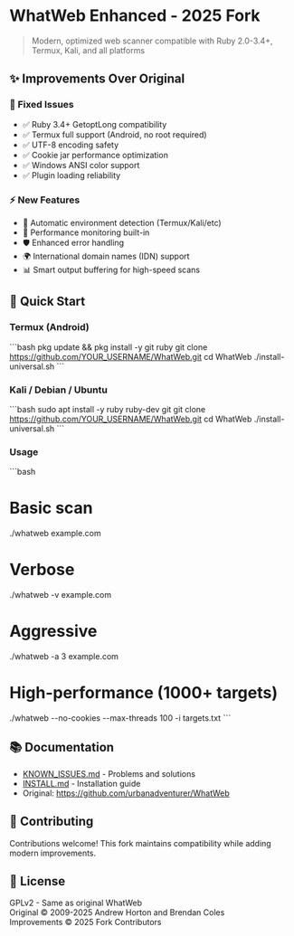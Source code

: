 # WhatWeb Enhanced - 2025 Fork

> Modern, optimized web scanner compatible with Ruby 2.0-3.4+, Termux, Kali, and all platforms

## ✨ Improvements Over Original

### 🔧 Fixed Issues
- ✅ Ruby 3.4+ GetoptLong compatibility
- ✅ Termux full support (Android, no root required)
- ✅ UTF-8 encoding safety
- ✅ Cookie jar performance optimization
- ✅ Windows ANSI color support
- ✅ Plugin loading reliability

### ⚡ New Features  
- 📱 Automatic environment detection (Termux/Kali/etc)
- 🚀 Performance monitoring built-in
- 🛡️ Enhanced error handling
- 🌍 International domain names (IDN) support
- 📊 Smart output buffering for high-speed scans

## 🚀 Quick Start

### Termux (Android)
\`\`\`bash
pkg update && pkg install -y git ruby
git clone https://github.com/YOUR_USERNAME/WhatWeb.git
cd WhatWeb
./install-universal.sh
\`\`\`

### Kali / Debian / Ubuntu
\`\`\`bash
sudo apt install -y ruby ruby-dev git
git clone https://github.com/YOUR_USERNAME/WhatWeb.git
cd WhatWeb
./install-universal.sh
\`\`\`

### Usage
\`\`\`bash
# Basic scan
./whatweb example.com

# Verbose
./whatweb -v example.com

# Aggressive  
./whatweb -a 3 example.com

# High-performance (1000+ targets)
./whatweb --no-cookies --max-threads 100 -i targets.txt
\`\`\`

## 📚 Documentation

- [KNOWN_ISSUES.md](KNOWN_ISSUES.md) - Problems and solutions
- [INSTALL.md](INSTALL.md) - Installation guide
- Original: https://github.com/urbanadventurer/WhatWeb

## 🤝 Contributing

Contributions welcome! This fork maintains compatibility while adding modern improvements.

## 📜 License

GPLv2 - Same as original WhatWeb  
Original © 2009-2025 Andrew Horton and Brendan Coles  
Improvements © 2025 Fork Contributors
